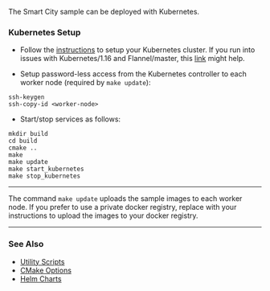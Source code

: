 
The Smart City sample can be deployed with Kubernetes. 

### Kubernetes Setup

- Follow the [instructions](https://kubernetes.io/docs/setup) to setup your Kubernetes cluster. If you run into issues with Kubernetes/1.16 and Flannel/master, this [link](https://stackoverflow.com/questions/58024643/kubernetes-master-node-not-ready-state) might help.

- Setup password-less access from the Kubernetes controller to each worker node (required by ```make update```):   

```
ssh-keygen
ssh-copy-id <worker-node>
```

- Start/stop services as follows:   

```
mkdir build
cd build
cmake ..
make
make update
make start_kubernetes
make stop_kubernetes
```

---

The command ```make update``` uploads the sample images to each worker node. If you prefer to use a private docker registry, replace with your instructions to upload the images to your docker registry.   

---

### See Also 

- [Utility Scripts](../../doc/script.md)   
- [CMake Options](../../doc/cmake.md)
- [Helm Charts](helm/smtc/README.md)

